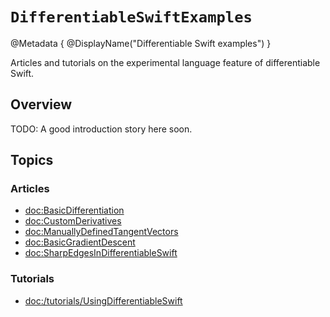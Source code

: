 # ``DifferentiableSwiftExamples``

@Metadata {
    @DisplayName("Differentiable Swift examples")
}

Articles and tutorials on the experimental language feature of differentiable Swift.

## Overview

TODO: A good introduction story here soon.

<!-- This section defines our navigation bar on the left as well -->
## Topics

### Articles

- <doc:BasicDifferentiation>
- <doc:CustomDerivatives>
- <doc:ManuallyDefinedTangentVectors>
- <doc:BasicGradientDescent>
- <doc:SharpEdgesInDifferentiableSwift>

### Tutorials

- <doc:/tutorials/UsingDifferentiableSwift>
